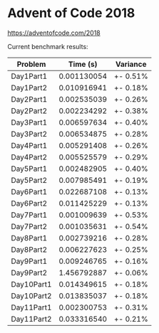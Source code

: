 Advent of Code 2018
===================

https://adventofcode.com/2018

Current benchmark results:

|Problem|Time (s)|Variance|
|-|-|-|
|Day1Part1|0.001130054|+-  0.51%|
|Day1Part2|0.010916941|+-  0.18%|
|Day2Part1|0.002535039|+-  0.26%|
|Day2Part2|0.002234292|+-  0.38%|
|Day3Part1|0.006597634|+-  0.40%|
|Day3Part2|0.006534875|+-  0.28%|
|Day4Part1|0.005291408|+-  0.26%|
|Day4Part2|0.005525579|+-  0.29%|
|Day5Part1|0.002482905|+-  0.40%|
|Day5Part2|0.007985491|+-  0.19%|
|Day6Part1|0.022687108|+-  0.13%|
|Day6Part2|0.011425229|+-  0.13%|
|Day7Part1|0.001009639|+-  0.53%|
|Day7Part2|0.001035631|+-  0.54%|
|Day8Part1|0.002739216|+-  0.28%|
|Day8Part2|0.006227623|+-  0.25%|
|Day9Part1|0.009246765|+-  0.16%|
|Day9Part2|1.456792887|+-  0.06%|
|Day10Part1|0.014349615|+-  0.18%|
|Day10Part2|0.013835037|+-  0.18%|
|Day11Part1|0.002300753|+-  0.31%|
|Day11Part2|0.033316540|+-  0.21%|
